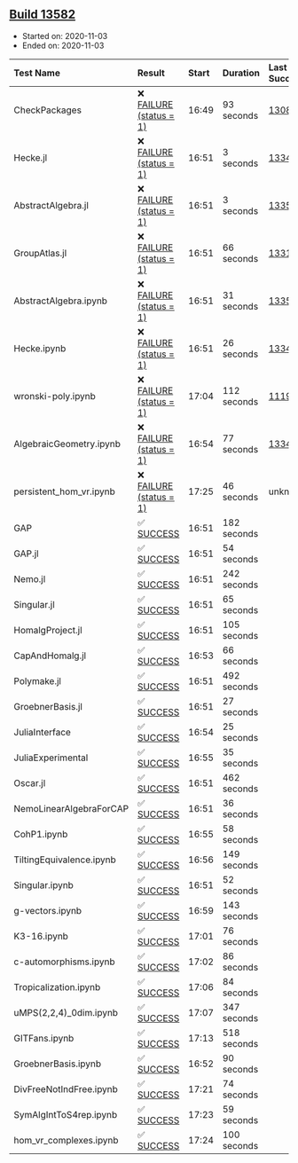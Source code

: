 ## [Build 13582](https://oscarci.mathematik.uni-kl.de/job/oscar/13582/)

* Started on: 2020-11-03
* Ended on: 2020-11-03

| Test Name    | Result | Start | Duration | Last Success | First Failure |
|:-------------|:-------|:------|:---------|:-------------|:--------------|
| CheckPackages | ❌ [FAILURE (status = 1)](https://oscarci.mathematik.uni-kl.de/job/oscar/13582/artifact/logs/build-13582/CheckPackages.log) | 16:49 | 93 seconds | [13085](https://oscarci.mathematik.uni-kl.de/job/oscar/13085/) | [13086](https://oscarci.mathematik.uni-kl.de/job/oscar/13086/) |
| Hecke.jl | ❌ [FAILURE (status = 1)](https://oscarci.mathematik.uni-kl.de/job/oscar/13582/artifact/logs/build-13582/Hecke.jl.log) | 16:51 | 3 seconds | [13341](https://oscarci.mathematik.uni-kl.de/job/oscar/13341/) | [13342](https://oscarci.mathematik.uni-kl.de/job/oscar/13342/) |
| AbstractAlgebra.jl | ❌ [FAILURE (status = 1)](https://oscarci.mathematik.uni-kl.de/job/oscar/13582/artifact/logs/build-13582/AbstractAlgebra.jl.log) | 16:51 | 3 seconds | [13355](https://oscarci.mathematik.uni-kl.de/job/oscar/13355/) | [13356](https://oscarci.mathematik.uni-kl.de/job/oscar/13356/) |
| GroupAtlas.jl | ❌ [FAILURE (status = 1)](https://oscarci.mathematik.uni-kl.de/job/oscar/13582/artifact/logs/build-13582/GroupAtlas.jl.log) | 16:51 | 66 seconds | [13311](https://oscarci.mathematik.uni-kl.de/job/oscar/13311/) | [13312](https://oscarci.mathematik.uni-kl.de/job/oscar/13312/) |
| AbstractAlgebra.ipynb | ❌ [FAILURE (status = 1)](https://oscarci.mathematik.uni-kl.de/job/oscar/13582/artifact/logs/build-13582/AbstractAlgebra.ipynb.log) | 16:51 | 31 seconds | [13355](https://oscarci.mathematik.uni-kl.de/job/oscar/13355/) | [13356](https://oscarci.mathematik.uni-kl.de/job/oscar/13356/) |
| Hecke.ipynb | ❌ [FAILURE (status = 1)](https://oscarci.mathematik.uni-kl.de/job/oscar/13582/artifact/logs/build-13582/Hecke.ipynb.log) | 16:51 | 26 seconds | [13341](https://oscarci.mathematik.uni-kl.de/job/oscar/13341/) | [13342](https://oscarci.mathematik.uni-kl.de/job/oscar/13342/) |
| wronski-poly.ipynb | ❌ [FAILURE (status = 1)](https://oscarci.mathematik.uni-kl.de/job/oscar/13582/artifact/logs/build-13582/wronski-poly.ipynb.log) | 17:04 | 112 seconds | [11192](https://oscarci.mathematik.uni-kl.de/job/oscar/11192/) | [11193](https://oscarci.mathematik.uni-kl.de/job/oscar/11193/) |
| AlgebraicGeometry.ipynb | ❌ [FAILURE (status = 1)](https://oscarci.mathematik.uni-kl.de/job/oscar/13582/artifact/logs/build-13582/AlgebraicGeometry.ipynb.log) | 16:54 | 77 seconds | [13341](https://oscarci.mathematik.uni-kl.de/job/oscar/13341/) | [13342](https://oscarci.mathematik.uni-kl.de/job/oscar/13342/) |
| persistent_hom_vr.ipynb | ❌ [FAILURE (status = 1)](https://oscarci.mathematik.uni-kl.de/job/oscar/13582/artifact/logs/build-13582/persistent_hom_vr.ipynb.log) | 17:25 | 46 seconds | unknown | unknown |
| GAP | ✅ [SUCCESS](https://oscarci.mathematik.uni-kl.de/job/oscar/13582/artifact/logs/build-13582/GAP.log) | 16:51 | 182 seconds |  |  |
| GAP.jl | ✅ [SUCCESS](https://oscarci.mathematik.uni-kl.de/job/oscar/13582/artifact/logs/build-13582/GAP.jl.log) | 16:51 | 54 seconds |  |  |
| Nemo.jl | ✅ [SUCCESS](https://oscarci.mathematik.uni-kl.de/job/oscar/13582/artifact/logs/build-13582/Nemo.jl.log) | 16:51 | 242 seconds |  |  |
| Singular.jl | ✅ [SUCCESS](https://oscarci.mathematik.uni-kl.de/job/oscar/13582/artifact/logs/build-13582/Singular.jl.log) | 16:51 | 65 seconds |  |  |
| HomalgProject.jl | ✅ [SUCCESS](https://oscarci.mathematik.uni-kl.de/job/oscar/13582/artifact/logs/build-13582/HomalgProject.jl.log) | 16:51 | 105 seconds |  |  |
| CapAndHomalg.jl | ✅ [SUCCESS](https://oscarci.mathematik.uni-kl.de/job/oscar/13582/artifact/logs/build-13582/CapAndHomalg.jl.log) | 16:53 | 66 seconds |  |  |
| Polymake.jl | ✅ [SUCCESS](https://oscarci.mathematik.uni-kl.de/job/oscar/13582/artifact/logs/build-13582/Polymake.jl.log) | 16:51 | 492 seconds |  |  |
| GroebnerBasis.jl | ✅ [SUCCESS](https://oscarci.mathematik.uni-kl.de/job/oscar/13582/artifact/logs/build-13582/GroebnerBasis.jl.log) | 16:51 | 27 seconds |  |  |
| JuliaInterface | ✅ [SUCCESS](https://oscarci.mathematik.uni-kl.de/job/oscar/13582/artifact/logs/build-13582/JuliaInterface.log) | 16:54 | 25 seconds |  |  |
| JuliaExperimental | ✅ [SUCCESS](https://oscarci.mathematik.uni-kl.de/job/oscar/13582/artifact/logs/build-13582/JuliaExperimental.log) | 16:55 | 35 seconds |  |  |
| Oscar.jl | ✅ [SUCCESS](https://oscarci.mathematik.uni-kl.de/job/oscar/13582/artifact/logs/build-13582/Oscar.jl.log) | 16:51 | 462 seconds |  |  |
| NemoLinearAlgebraForCAP | ✅ [SUCCESS](https://oscarci.mathematik.uni-kl.de/job/oscar/13582/artifact/logs/build-13582/NemoLinearAlgebraForCAP.log) | 16:51 | 36 seconds |  |  |
| CohP1.ipynb | ✅ [SUCCESS](https://oscarci.mathematik.uni-kl.de/job/oscar/13582/artifact/logs/build-13582/CohP1.ipynb.log) | 16:55 | 58 seconds |  |  |
| TiltingEquivalence.ipynb | ✅ [SUCCESS](https://oscarci.mathematik.uni-kl.de/job/oscar/13582/artifact/logs/build-13582/TiltingEquivalence.ipynb.log) | 16:56 | 149 seconds |  |  |
| Singular.ipynb | ✅ [SUCCESS](https://oscarci.mathematik.uni-kl.de/job/oscar/13582/artifact/logs/build-13582/Singular.ipynb.log) | 16:51 | 52 seconds |  |  |
| g-vectors.ipynb | ✅ [SUCCESS](https://oscarci.mathematik.uni-kl.de/job/oscar/13582/artifact/logs/build-13582/g-vectors.ipynb.log) | 16:59 | 143 seconds |  |  |
| K3-16.ipynb | ✅ [SUCCESS](https://oscarci.mathematik.uni-kl.de/job/oscar/13582/artifact/logs/build-13582/K3-16.ipynb.log) | 17:01 | 76 seconds |  |  |
| c-automorphisms.ipynb | ✅ [SUCCESS](https://oscarci.mathematik.uni-kl.de/job/oscar/13582/artifact/logs/build-13582/c-automorphisms.ipynb.log) | 17:02 | 86 seconds |  |  |
| Tropicalization.ipynb | ✅ [SUCCESS](https://oscarci.mathematik.uni-kl.de/job/oscar/13582/artifact/logs/build-13582/Tropicalization.ipynb.log) | 17:06 | 84 seconds |  |  |
| uMPS(2,2,4)_0dim.ipynb | ✅ [SUCCESS](https://oscarci.mathematik.uni-kl.de/job/oscar/13582/artifact/logs/build-13582/uMPS-2-2-4-_0dim.ipynb.log) | 17:07 | 347 seconds |  |  |
| GITFans.ipynb | ✅ [SUCCESS](https://oscarci.mathematik.uni-kl.de/job/oscar/13582/artifact/logs/build-13582/GITFans.ipynb.log) | 17:13 | 518 seconds |  |  |
| GroebnerBasis.ipynb | ✅ [SUCCESS](https://oscarci.mathematik.uni-kl.de/job/oscar/13582/artifact/logs/build-13582/GroebnerBasis.ipynb.log) | 16:52 | 90 seconds |  |  |
| DivFreeNotIndFree.ipynb | ✅ [SUCCESS](https://oscarci.mathematik.uni-kl.de/job/oscar/13582/artifact/logs/build-13582/DivFreeNotIndFree.ipynb.log) | 17:21 | 74 seconds |  |  |
| SymAlgIntToS4rep.ipynb | ✅ [SUCCESS](https://oscarci.mathematik.uni-kl.de/job/oscar/13582/artifact/logs/build-13582/SymAlgIntToS4rep.ipynb.log) | 17:23 | 59 seconds |  |  |
| hom_vr_complexes.ipynb | ✅ [SUCCESS](https://oscarci.mathematik.uni-kl.de/job/oscar/13582/artifact/logs/build-13582/hom_vr_complexes.ipynb.log) | 17:24 | 100 seconds |  |  |
